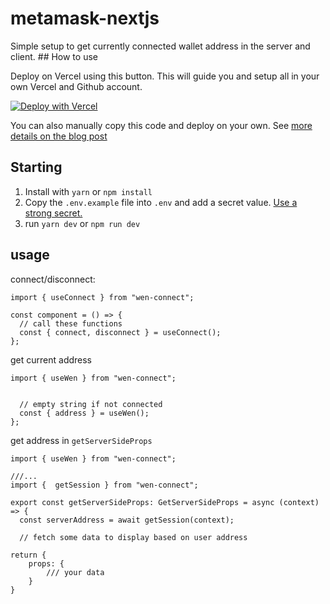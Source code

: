 # metamask-nextjs

Simple setup to get currently connected wallet address in the server and client. ## How to use

Deploy on Vercel using this button. This will guide you and setup all in your own Vercel and Github account.

[![Deploy with Vercel](https://vercel.com/button)](https://vercel.com/new/clone?repository-url=https%3A%2F%2Fgithub.com%2Fgbibeaul%2Fweb3-examples%2Ftree%2Fmain%2Fsolutions%2Fmetamask-nextjs&env=WEN_SECRET&envDescription=A%20key%20to%20encrypt%20jwt%20tokens%20Wen%20connect%20uses&envLink=http%3A%2F%2Fwww.unit-conversion.info%2Ftexttools%2Frandom-string-generator%2F)

You can also manually copy this code and deploy on your own. See [more details on the blog post](https://www.web3-fullstack.com/blog/build-deploy-vercel-api)

## Starting

1. Install with `yarn` or `npm install`
2. Copy the `.env.example` file into `.env` and add a secret value. [Use a strong secret.](http://www.unit-conversion.info/texttools/random-string-generator/)
3. run `yarn dev` or `npm run dev`

## usage

connect/disconnect:

```tsx
import { useConnect } from "wen-connect";

const component = () => {
  // call these functions
  const { connect, disconnect } = useConnect();
};
```

get current address

```tsx
import { useWen } from "wen-connect";


  // empty string if not connected
  const { address } = useWen();
};
```

get address in `getServerSideProps`

```tsx
import { useWen } from "wen-connect";

///...
import {  getSession } from "wen-connect";

export const getServerSideProps: GetServerSideProps = async (context) => {
  const serverAddress = await getSession(context);

  // fetch some data to display based on user address

return {
    props: {
        /// your data
    }
}
```
